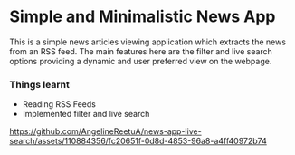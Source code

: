 # Simple and Minimalistic News App
This is a simple news articles viewing application which extracts the news from an RSS feed. The main features here are the filter and live search options providing a dynamic and user preferred view on the webpage.

### Things learnt
- Reading RSS Feeds
- Implemented filter and live search


https://github.com/AngelineReetuA/news-app-live-search/assets/110884356/fc20651f-0d8d-4853-96a8-a4ff40972b74


